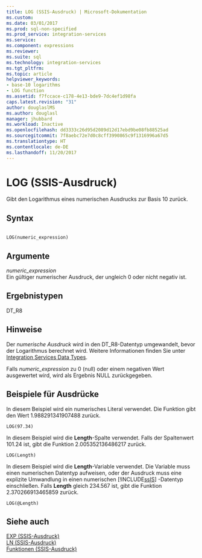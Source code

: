 ```yaml
---
title: LOG (SSIS-Ausdruck) | Microsoft-Dokumentation
ms.custom: 
ms.date: 03/01/2017
ms.prod: sql-non-specified
ms.prod_service: integration-services
ms.service: 
ms.component: expressions
ms.reviewer: 
ms.suite: sql
ms.technology: integration-services
ms.tgt_pltfrm: 
ms.topic: article
helpviewer_keywords:
- base-10 logarithms
- LOG function
ms.assetid: f7fccace-c178-4e13-bde9-7dc4ef1d98fa
caps.latest.revision: "31"
author: douglaslMS
ms.author: douglasl
manager: jhubbard
ms.workload: Inactive
ms.openlocfilehash: dd3333c26d95d2089d12d17ebd9be08fb88525ad
ms.sourcegitcommit: 7f8aebc72e7d0c8cff3990865c9f1316996a67d5
ms.translationtype: HT
ms.contentlocale: de-DE
ms.lasthandoff: 11/20/2017
---
```

# <a name="log-ssis-expression"></a>LOG (SSIS-Ausdruck)
  Gibt den Logarithmus eines numerischen Ausdrucks zur Basis 10 zurück.  
  
## <a name="syntax"></a>Syntax  
  
```  
  
LOG(numeric_expression)  
```  
  
## <a name="arguments"></a>Argumente  
 *numeric_expression*  
 Ein gültiger numerischer Ausdruck, der ungleich 0 oder nicht negativ ist.  
  
## <a name="result-types"></a>Ergebnistypen  
 DT_R8  
  
## <a name="remarks"></a>Hinweise  
 Der *numerische Ausdruck* wird in den DT_R8-Datentyp umgewandelt, bevor der Logarithmus berechnet wird. Weitere Informationen finden Sie unter [Integration Services Data Types](../../integration-services/data-flow/integration-services-data-types.md).  
  
 Falls *numeric_expression* zu 0 (null) oder einem negativen Wert ausgewertet wird, wird als Ergebnis NULL zurückgegeben.  
  
## <a name="expression-examples"></a>Beispiele für Ausdrücke  
 In diesem Beispiel wird ein numerisches Literal verwendet. Die Funktion gibt den Wert 1.988291341907488 zurück.  
  
```  
LOG(97.34)  
```  
  
 In diesem Beispiel wird die **Length**-Spalte verwendet. Falls der Spaltenwert 101.24 ist, gibt die Funktion 2.005352136486217 zurück.  
  
```  
LOG(Length)   
```  
  
 In diesem Beispiel wird die **Length**-Variable verwendet. Die Variable muss einen numerischen Datentyp aufweisen, oder der Ausdruck muss eine explizite Umwandlung in einen numerischen [!INCLUDE[ssIS](../../includes/ssis-md.md)] -Datentyp einschließen. Falls **Length** gleich 234.567 ist, gibt die Funktion 2.370266913465859 zurück.  
  
```  
LOG(@Length)   
```  
  
## <a name="see-also"></a>Siehe auch  
 [EXP &#40;SSIS-Ausdruck&#41;](../../integration-services/expressions/exp-ssis-expression.md)   
 [LN &#40;SSIS-Ausdruck&#41;](../../integration-services/expressions/ln-ssis-expression.md)   
 [Funktionen &#40;SSIS-Ausdruck&#41;](../../integration-services/expressions/functions-ssis-expression.md)  
  
  
